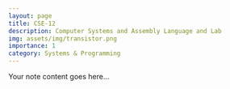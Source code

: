 ```yaml
---  
layout: page  
title: CSE-12  
description: Computer Systems and Assembly Language and Lab  
img: assets/img/transistor.png  
importance: 1  
category: Systems & Programming  
---  
```

  
Your note content goes here...

